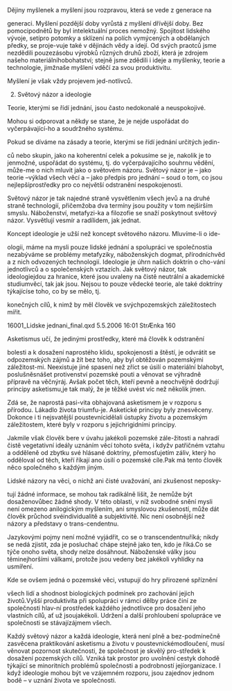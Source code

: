 
Dějiny myšlenek a myšlení jsou rozpravou, která se vede z generace na

generaci. Myšlení pozdější doby vyrůstá z myšlení dřívější doby. Bez pomocipodnětů by byl intelektuální proces nemožný. Spojitost lidského vývoje, setípro potomky a sklízení na polích vymýcených a obdělaných předky, se proje-vuje také v dějinách vědy a idejí. Od svých praotců jsme nezdědili pouzezásobu výrobků různých druhů zboží, která je zdrojem našeho materiálníhobohatství; stejně jsme zdědili i ideje a myšlenky, teorie a technologie, jimžnaše myšlení vděčí za svou produktivitu.

Myšlení je však vždy projevem jed-notlivců.

2. Světový názor a ideologie

Teorie, kterými se řídí jednání, jsou často nedokonalé a neuspokojivé.

Mohou si odporovat a někdy se stane, že je nejde uspořádat do vyčerpávající-ho a soudržného systému.

Pokud se díváme na zásady a teorie, kterými se řídí jednání určitých jedin-

ců nebo skupin, jako na koherentní celek a pokusíme se je, nakolik je to jenmožné, uspořádat do systému, tj. do vyčerpávajícího souhrnu vědění, může-me o nich mluvit jako o světovém názoru. Světový názor je – jako teorie –výklad všech věcí a – jako předpis pro jednání – soud o tom, co jsou nejlepšíprostředky pro co největší odstranění nespokojenosti.

Světový názor je tak najedné straně vysvětlením všech jevů a na druhé straně technologií, přičemžoba dva termíny jsou použity v tom nejširším smyslu. Náboženství, metafyzi-ka a filozofie se snaží poskytnout světový názor. Vysvětlují vesmír a radílidem, jak jednat.

Koncept ideologie je užší než koncept světového názoru. Mluvíme-li o ide-

ologii, máme na mysli pouze lidské jednání a spolupráci ve společnostia nezabýváme se problémy metafyziky, náboženských dogmat, přírodníchvěd a z nich odvozených technologií. Ideologie je úhrn našich doktrín o cho-vání jednotlivců a o společenských vztazích. Jak světový názor, tak ideologiejdou za hranice, které jsou uvaleny na čistě neutrální a akademické studiumvěcí, tak jak jsou. Nejsou to pouze vědecké teorie, ale také doktríny týkajícíse toho, co by se mělo, tj.

konečných cílů, k nimž by měl člověk ve svýchpozemských záležitostech mířit.

16001_Lidske jednani_final.qxd 5.5.2006 16:01 StrÆnka 160

Asketismus učí, že jedinými prostředky, které má člověk k odstranění

bolesti a k dosažení naprostého klidu, spokojenosti a štěstí, je odvrátit se odpozemských zájmů a žít bez toho, aby byl obtěžován pozemskými záležitost-mi. Neexistuje jiné spasení než zříct se úsilí o materiální blahobyt, poslušněsnášet protivenství pozemské pouti a věnovat se výhradně přípravě na věčnýráj. Avšak počet těch, kteří pevně a neochvějně dodržují principy asketismu,je tak malý, že je těžké uvést víc než několik jmen.

Zdá se, že naprostá pasi-vita obhajovaná asketismem je v rozporu s přírodou. Lákadlo života triumfu-je. Asketické principy byly znesvěceny. Dokonce i ti nejsvatější poustevnícidělali ústupky životu a pozemským záležitostem, které byly v rozporu s jejichrigidními principy.

Jakmile však člověk bere v úvahu jakékoli pozemské zále-žitosti a nahradí čistě vegetativní ideály uznáním věcí tohoto světa, i kdyžv patřičném vztahu a odděleně od zbytku své hlásané doktríny, přemosťujetím záliv, který ho odděloval od těch, kteří říkají ano úsilí o pozemské cíle.Pak má tento člověk něco společného s každým jiným.

Lidské názory na věci, o nichž ani čisté uvažování, ani zkušenost neposky-

tují žádné informace, se mohou tak radikálně lišit, že nemůže být dosaženovůbec žádné shody. V této oblasti, v níž svobodné snění mysli není omezeno anilogickým myšlením, ani smyslovou zkušeností, může dát člověk průchod svéindividualitě a subjektivitě. Nic není osobnější než názory a představy o trans-cendentnu.

Jazykovými pojmy není možné vyjádřit, co se o transcendentnuříká; nikdy se nedá zjistit, zda je posluchač chápe stejně jako ten, kdo je říká.Co se týče onoho světa, shody nelze dosáhnout. Náboženské války jsou těminejhoršími válkami, protože jsou vedeny bez jakékoli vyhlídky na usmíření.

Kde se ovšem jedná o pozemské věci, vstupují do hry přirozené spříznění

všech lidí a shodnost biologických podmínek pro zachování jejich životů.Vyšší produktivita při spolupráci v rámci dělby práce činí ze společnosti hlav-ní prostředek každého jednotlivce pro dosažení jeho vlastních cílů, ať už jsoujakékoli. Udržení a další prohloubení spolupráce ve společnosti se stávajízájmem všech.

Každý světový názor a každá ideologie, která není plně a bez-podmínečně zasvěcena praktikování asketismu a životu v poustevnickémodloučení, musí věnovat pozornost skutečnosti, že společnost je skvělý pro-středek k dosažení pozemských cílů. Vzniká tak prostor pro uvolnění cestyk dohodě týkající se minoritních problémů společnosti a podrobností jejíorganizace. I když ideologie mohou být ve vzájemném rozporu, jsou zajednov jednom bodě – v uznání života ve společnosti.
